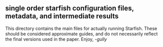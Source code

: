 ## single order starfish configuration files, metadata, and intermediate results

This directory contains the main files for actually running Starfish.  These should be considered approximate guides, and do not necessarily reflect the final versions used in the paper.  Enjoy, *-gully*